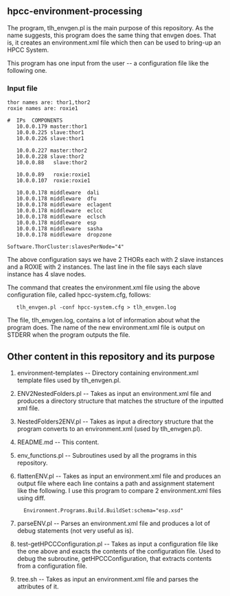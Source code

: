 ## hpcc-environment-processing

The program, tlh_envgen.pl is the main purpose of this repository. As the name suggests, this program does the same thing that envgen does. That is, it creates an environment.xml file which then can be used to bring-up an HPCC System.

This program has one input from the user -- a configuration file like the following one.

### Input file

    thor names are: thor1,thor2
    roxie names are: roxie1

    #  IPs  COMPONENTS
       10.0.0.179 master:thor1
       10.0.0.225 slave:thor1
       10.0.0.226 slave:thor1

       10.0.0.227 master:thor2
       10.0.0.228 slave:thor2
       10.0.0.88   slave:thor2

       10.0.0.89   roxie:roxie1
       10.0.0.107  roxie:roxie1

       10.0.0.178 middleware  dali
       10.0.0.178 middleware  dfu
       10.0.0.178 middleware  eclagent
       10.0.0.178 middleware  eclcc
       10.0.0.178 middleware  eclsch
       10.0.0.178 middleware  esp
       10.0.0.178 middleware  sasha
       10.0.0.178 middleware  dropzone

    Software.ThorCluster:slavesPerNode="4"

The above configuration says we have 2 THORs each with 2 slave instances and a ROXIE with 2 instances. The last line in the file says each slave instance has 4 slave nodes.

The command that creates the environment.xml file using the above configuration file, called hpcc-system.cfg, follows:

       tlh_envgen.pl -conf hpcc-system.cfg > tlh_envgen.log

The file, tlh_envgen.log, contains a lot of information about what the program does. The name of the new environment.xml file is output on STDERR when the program outputs the file.

## Other content in this repository and its purpose

1. environment-templates -- Directory containing environment.xml template files used by tlh_envgen.pl.
2. ENV2NestedFolders.pl -- Takes as input an environment.xml file and produces a directory structure that matches the structure of the inputted xml file.
3. NestedFolders2ENV.pl -- Takes as input a directory structure that the program converts to an environment.xml (used by tlh_envgen.pl).
4. README.md -- This content.
5. env_functions.pl -- Subroutines used by all the programs in this repository.
6. flattenENV.pl -- Takes as input an environment.xml file and produces an output file where each line contains a path and assignment statement like the following. I use this program to compare 2 environment.xml files using diff.

         Environment.Programs.Build.BuildSet:schema="esp.xsd"


7. parseENV.pl -- Parses an environment.xml file and produces a lot of debug statements (not very useful as is).
8. test-getHPCCConfiguration.pl -- Takes as input a configuration file like the one above and exacts the contents of the configuration file. Used to debug the subroutine, getHPCCConfiguration, that extracts contents from a configuration file.
9. tree.sh -- Takes as input an environment.xml file and parses the attributes of it.

